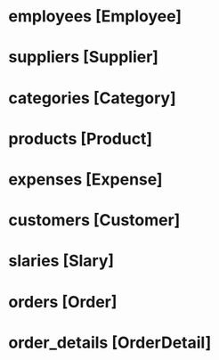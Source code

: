 # employees [Employee]
<!-- 
id
name
email
phone
address
salary
photo
nid
joinging_date 
-->

# suppliers [Supplier]
<!--
id
name
email
phone
address
photo
shop_name 
-->

# categories [Category]
<!-- 
id
name 
-->

# products [Product]
<!-- 
id
name
code
root
buying_date
quantity
image
buying_price
selling_price
category_id
supplier_id 
-->

# expenses [Expense]
<!-- 
id
details
amount
date
name 
-->

# customers [Customer]
<!-- 
id
name
email
phone
address
photo 
-->

# slaries [Slary]
<!-- 
id
amount
date
month
year
demployee_id 
-->

# orders [Order]
<!-- 
id
qty
sub_total
vat
total
pay
due
pay_by
order_date
month
year
customer_id 
-->

# order_details [OrderDetail]
<!-- 
id
quantity
price
sub_total
product_id
order_id 
-->

<!-- #  |--------------------------------------------------------------------------|
#  |TABLES                   #TABLES                             #TABLES      |
#  |--------------------------------------------------------------------------|
#  |users	    hasOne	    profile	            belongsTo	    users         |
#  |employees	hasMany	    slaries	            belongsTo	    employees     |
#  |suppliers	hasMany	    products	        belongsTo	    suppliers     |
#  |categories	hasMany	    products	        belongsTo	    categories    |
#  |products	hasMany	    order_details	    belongsTo	    products      |
#  |customers	hasMany	    orders	            belongsTo	    customers     |
#  |orders	    hasMany	    order_details	    belongsTo	    orders        |
#  |--------------------------------------------------------------------------| -->


<!-- Home
Employee
Supplier
Category
Product
Expense
Customer
Slarie
Order
OrderDetail
Setting -->